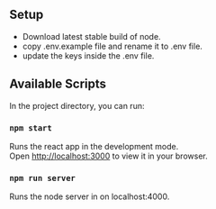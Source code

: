 ## Setup
- Download latest stable build of node.
- copy .env.example file and rename it to .env file.
- update the keys inside the .env file.

## Available Scripts

In the project directory, you can run:

### `npm start`

Runs the react app in the development mode.\
Open [http://localhost:3000](http://localhost:3000) to view it in your browser.

### `npm run server` 
Runs the node server in on localhost:4000.

